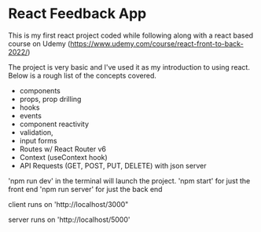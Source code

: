 # React Feedback App

This is my first react project coded while following along with a react based course on Udemy (https://www.udemy.com/course/react-front-to-back-2022/)

The project is very basic and I've used it as my introduction to using react. Below is a rough list of the concepts covered.
- components
- props, prop drilling
- hooks
- events
- component reactivity
- validation,
- input forms
- Routes w/ React Router v6
- Context (useContext hook)
- API Requests (GET, POST, PUT, DELETE) with json server

'npm run dev' in the terminal will launch the project.
'npm start' for just the front end
'npm run server' for just the back end

client runs on 'http://localhost/3000"

server runs on 'http://localhost/5000'
